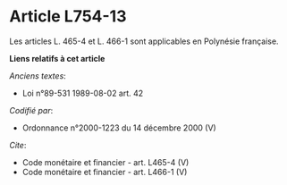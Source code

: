 # Article L754-13

Les articles L. 465-4 et L. 466-1 sont applicables en Polynésie française.

**Liens relatifs à cet article**

_Anciens textes_:

  - Loi n°89-531 1989-08-02 art. 42

_Codifié par_:

  - Ordonnance n°2000-1223 du 14 décembre 2000 (V)

_Cite_:

  - Code monétaire et financier - art. L465-4 (V)
  - Code monétaire et financier - art. L466-1 (V)
